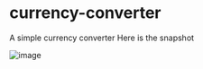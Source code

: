# currency-converter
A simple currency converter
Here is the snapshot

![image](https://user-images.githubusercontent.com/41075901/129440087-ba3dddba-cae6-49d2-bc5c-ef3a129b778c.png)
